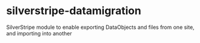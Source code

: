 silverstripe-datamigration
==========================

SilverStripe module to enable exporting DataObjects and files from one site, and importing into another
